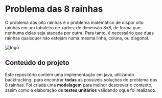 # Problema das 8 rainhas

O problema das oito rainhas é o problema matemático de dispor oito rainhas em um tabuleiro de xadrez de dimensão 8x8, de forma que nenhuma delas seja atacada por outra. Para tanto, é necessário que duas rainhas quaisquer não estejam numa mesma linha, coluna, ou diagonal. 

![logo](https://image.jimcdn.com/app/cms/image/transf/dimension=330x10000:format=jpg/path/s6cf836e329005abe/image/i18ab9fdfb906663c/version/1279202577/image.jpg "minha imagem")

## Conteúdo do projeto
Este repositório contém uma implementação em java, utilizando backtracking, para encontrar **todas** as possíveis soluções do problema das 8 rainhas. Foi criada uma **modelagem** para melhor descrever o contexto, assim como a elaboração de **testes unitários** validando oque foi realizado.
